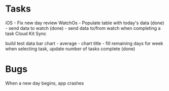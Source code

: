 #  Tasks

iOS
    - Fix new day review 
WatchOs
    - Populate table with today's data (done)
    - send data to watch (done)
    - send data to/from watch when completing a task
Cloud Kit Sync


build test data
bar chart
    - average
    - chart title
    - fill remaining days for week
when selecting task, update number of tasks complete (done)


# Bugs

When a new day begins, app crashes
